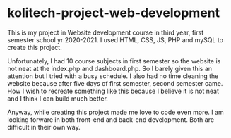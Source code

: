 # kolitech-project-web-development
This is my project in Website development course in third year, first semester school yr 2020-2021. I used HTML, CSS, JS, PHP and mySQL to create this project. 

Unfortunately, I had 10 course subjects in first semester so the website is not neat at the index.php and dashboard.php. So I barely given this an attention but I tried with a busy schedule. I also had no time cleaning the website because after five days of first semester, second semester came. How I wish to recreate something like this because I believe it is not neat and I think I can build much better. 

Anyway, while creating this project made me love to code even more. I am looking forware in both front-end and back-end development. Both are difficult in their own way. 
